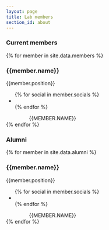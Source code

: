 ```yaml
---
layout: page
title: Lab members
section_id: about
---
```


<h3>Current members</h3>
<div class='full'>
  <div class='row'>
    {% for member in site.data.members %}
      <div class='small-4 medium-3 large-3 columns'>
        <div class='mod modTeamMember'>
          <div class='member'>
            <img class="avatar" alt="" src="{{ member.avatar }}" />
            <div class='overlay'>
              <div class='intro'>
                <h3>{{member.name}}</h3>
                <p>{{member.position}}</p>
                <ul class='socials'>
                  {% for social in member.socials %}
                    <li>
                      <a href='{{social.link}}'>
                        <i class='fa fa-{{social.icon}}'></i>
                      </a>
                    </li>
                  {% endfor %}
                </ul>
              </div>
            </div>
          </div>
          <div class='two spacing' style='text-transform:uppercase; text-align:center'>{{member.name}}</div>
          <div class='two spacing'></div>
        </div>
      </div>
    {% endfor %}
  </div>
</div>

<h3>Alumni</h3>
<div class='full'>
  <div class='row'>
    {% for member in site.data.alumni %}
      <div class='small-4 medium-3 large-3 columns'>
        <div class='mod modTeamMember'>
          <div class='member'>
            <img class="avatar" alt="" src="{{ member.avatar }}" />
            <div class='overlay'>
              <div class='intro'>
                <h3>{{member.name}}</h3>
                <p>{{member.position}}</p>
                <ul class='socials'>
                  {% for social in member.socials %}
                    <li>
                      <a href='{{social.link}}'>
                        <i class='fa fa-{{social.icon}}'></i>
                      </a>
                    </li>
                  {% endfor %}
                </ul>
              </div>
            </div>
          </div>
          <div class='two spacing' style='text-transform:uppercase; text-align:center'>{{member.name}}</div>
          <div class='two spacing'></div>
        </div>
      </div>
    {% endfor %}
  </div>
</div>
